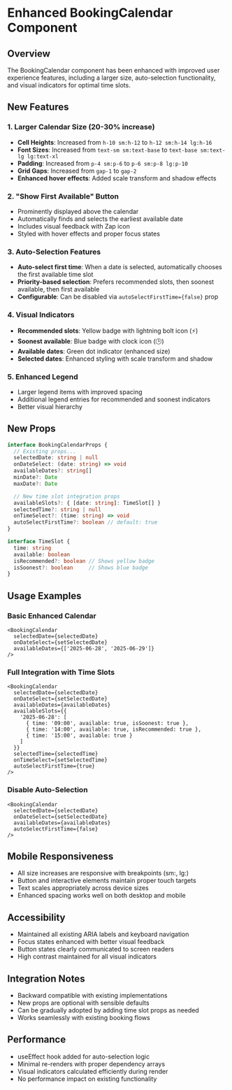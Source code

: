 # Enhanced BookingCalendar Component

## Overview
The BookingCalendar component has been enhanced with improved user experience features, including a larger size, auto-selection functionality, and visual indicators for optimal time slots.

## New Features

### 1. Larger Calendar Size (20-30% increase)
- **Cell Heights**: Increased from `h-10 sm:h-12` to `h-12 sm:h-14 lg:h-16`
- **Font Sizes**: Increased from `text-sm sm:text-base` to `text-base sm:text-lg lg:text-xl`
- **Padding**: Increased from `p-4 sm:p-6` to `p-6 sm:p-8 lg:p-10`
- **Grid Gaps**: Increased from `gap-1` to `gap-2`
- **Enhanced hover effects**: Added scale transform and shadow effects

### 2. "Show First Available" Button
- Prominently displayed above the calendar
- Automatically finds and selects the earliest available date
- Includes visual feedback with Zap icon
- Styled with hover effects and proper focus states

### 3. Auto-Selection Features
- **Auto-select first time**: When a date is selected, automatically chooses the first available time slot
- **Priority-based selection**: Prefers recommended slots, then soonest available, then first available
- **Configurable**: Can be disabled via `autoSelectFirstTime={false}` prop

### 4. Visual Indicators
- **Recommended slots**: Yellow badge with lightning bolt icon (⚡)
- **Soonest available**: Blue badge with clock icon (🕒)
- **Available dates**: Green dot indicator (enhanced size)
- **Selected dates**: Enhanced styling with scale transform and shadow

### 5. Enhanced Legend
- Larger legend items with improved spacing
- Additional legend entries for recommended and soonest indicators
- Better visual hierarchy

## New Props

```typescript
interface BookingCalendarProps {
  // Existing props...
  selectedDate: string | null
  onDateSelect: (date: string) => void
  availableDates?: string[]
  minDate?: Date
  maxDate?: Date

  // New time slot integration props
  availableSlots?: { [date: string]: TimeSlot[] }
  selectedTime?: string | null
  onTimeSelect?: (time: string) => void
  autoSelectFirstTime?: boolean // default: true
}

interface TimeSlot {
  time: string
  available: boolean
  isRecommended?: boolean // Shows yellow badge
  isSoonest?: boolean     // Shows blue badge
}
```

## Usage Examples

### Basic Enhanced Calendar
```tsx
<BookingCalendar
  selectedDate={selectedDate}
  onDateSelect={setSelectedDate}
  availableDates={['2025-06-28', '2025-06-29']}
/>
```

### Full Integration with Time Slots
```tsx
<BookingCalendar
  selectedDate={selectedDate}
  onDateSelect={setSelectedDate}
  availableDates={availableDates}
  availableSlots={{
    '2025-06-28': [
      { time: '09:00', available: true, isSoonest: true },
      { time: '14:00', available: true, isRecommended: true },
      { time: '15:00', available: true }
    ]
  }}
  selectedTime={selectedTime}
  onTimeSelect={setSelectedTime}
  autoSelectFirstTime={true}
/>
```

### Disable Auto-Selection
```tsx
<BookingCalendar
  selectedDate={selectedDate}
  onDateSelect={setSelectedDate}
  availableDates={availableDates}
  autoSelectFirstTime={false}
/>
```

## Mobile Responsiveness
- All size increases are responsive with breakpoints (sm:, lg:)
- Button and interactive elements maintain proper touch targets
- Text scales appropriately across device sizes
- Enhanced spacing works well on both desktop and mobile

## Accessibility
- Maintained all existing ARIA labels and keyboard navigation
- Focus states enhanced with better visual feedback
- Button states clearly communicated to screen readers
- High contrast maintained for all visual indicators

## Integration Notes
- Backward compatible with existing implementations
- New props are optional with sensible defaults
- Can be gradually adopted by adding time slot props as needed
- Works seamlessly with existing booking flows

## Performance
- useEffect hook added for auto-selection logic
- Minimal re-renders with proper dependency arrays
- Visual indicators calculated efficiently during render
- No performance impact on existing functionality
